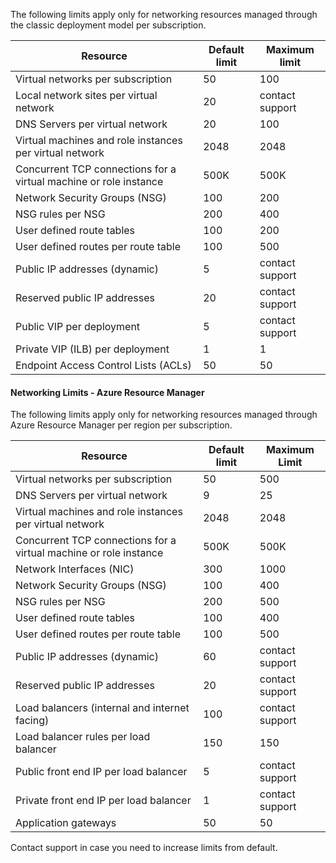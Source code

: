 The following limits apply only for networking resources managed through the classic deployment model per subscription.

Resource| Default limit | Maximum limit
--- | --- | --- 
Virtual networks per subscription | 50 | 100
Local network sites per virtual network | 20 | contact support
DNS Servers per virtual network | 20 | 100
Virtual machines and role instances per virtual network | 2048 | 2048
Concurrent TCP connections for a virtual machine or role instance | 500K | 500K 
Network Security Groups (NSG) | 100 | 200
NSG rules per NSG | 200 | 400
User defined route tables | 100 | 200
User defined routes per route table | 100 | 500
Public IP addresses (dynamic) | 5 | contact support
Reserved public IP addresses | 20 | contact support
Public VIP per deployment | 5 | contact support
Private VIP (ILB) per deployment | 1 | 1
Endpoint Access Control Lists (ACLs) | 50 | 50


#### Networking Limits - Azure Resource Manager

The following limits apply only for networking resources managed through Azure Resource Manager per region per subscription.

Resource| Default limit | Maximum Limit
--- | --- | ---
Virtual networks per subscription | 50 | 500
DNS Servers per virtual network | 9 | 25
Virtual machines and role instances per virtual network | 2048 | 2048
Concurrent TCP connections for a virtual machine or role instance | 500K |500K
Network Interfaces (NIC) | 300 | 1000
Network Security Groups (NSG) | 100 | 400
NSG rules per NSG | 200 | 500
User defined route tables | 100 | 400
User defined routes per route table | 100 | 500
Public IP addresses (dynamic) | 60 | contact support
Reserved public IP addresses | 20 | contact support
Load balancers (internal and internet facing) | 100 | contact support
Load balancer rules per load balancer | 150 | 150
Public front end IP per load balancer | 5 | contact support
Private front end IP per load balancer | 1 | contact support
Application gateways | 50 | 50

Contact support in case you need to increase limits from default.
